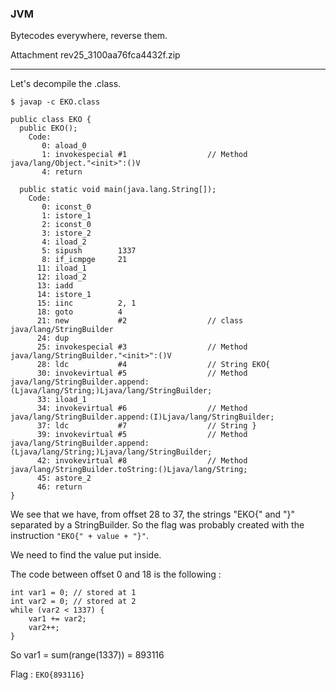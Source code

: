 ### JVM

Bytecodes everywhere, reverse them.

Attachment
rev25\_3100aa76fca4432f.zip 

---

Let's decompile the .class.

    $ javap -c EKO.class

    public class EKO {
      public EKO();
        Code:
           0: aload_0
           1: invokespecial #1                  // Method java/lang/Object."<init>":()V
           4: return

      public static void main(java.lang.String[]);
        Code:
           0: iconst_0
           1: istore_1
           2: iconst_0
           3: istore_2
           4: iload_2
           5: sipush        1337
           8: if_icmpge     21
          11: iload_1
          12: iload_2
          13: iadd
          14: istore_1
          15: iinc          2, 1
          18: goto          4
          21: new           #2                  // class java/lang/StringBuilder
          24: dup
          25: invokespecial #3                  // Method java/lang/StringBuilder."<init>":()V
          28: ldc           #4                  // String EKO{
          30: invokevirtual #5                  // Method java/lang/StringBuilder.append:(Ljava/lang/String;)Ljava/lang/StringBuilder;
          33: iload_1
          34: invokevirtual #6                  // Method java/lang/StringBuilder.append:(I)Ljava/lang/StringBuilder;
          37: ldc           #7                  // String }
          39: invokevirtual #5                  // Method java/lang/StringBuilder.append:(Ljava/lang/String;)Ljava/lang/StringBuilder;
          42: invokevirtual #8                  // Method java/lang/StringBuilder.toString:()Ljava/lang/String;
          45: astore_2
          46: return
    }

We see that we have, from offset 28 to 37, the strings "EKO{" and "}" separated by a StringBuilder. So the flag was probably created with the instruction `"EKO{" + value + "}"`.

We need to find the value put inside.

The code between offset 0 and 18 is the following :

    int var1 = 0; // stored at 1
    int var2 = 0; // stored at 2
    while (var2 < 1337) {
        var1 += var2;
        var2++;
    }

So var1 = sum(range(1337)) = 893116

Flag : `EKO{893116}`
